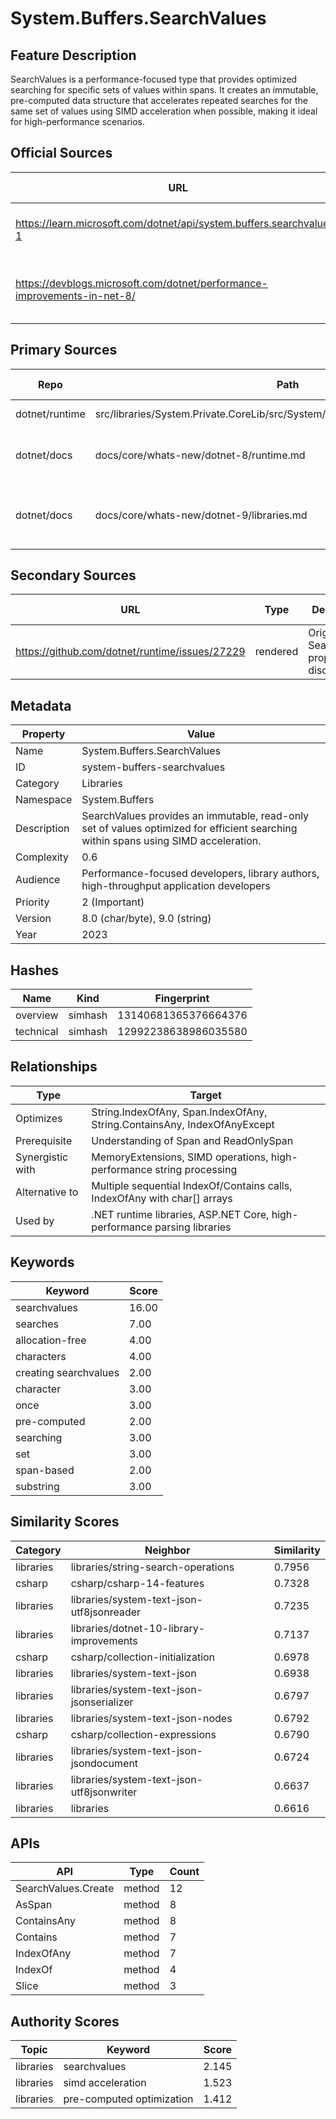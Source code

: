 # System.Buffers.SearchValues

## Feature Description

SearchValues<T> is a performance-focused type that provides optimized searching for specific sets of values within spans. It creates an immutable, pre-computed data structure that accelerates repeated searches for the same set of values using SIMD acceleration when possible, making it ideal for high-performance scenarios.

## Official Sources

| URL | Type | Description | Last Verified |
| --- | --- | --- | --- |
| https://learn.microsoft.com/dotnet/api/system.buffers.searchvalues-1 | rendered | Official API documentation for SearchValues<T> | - |
| https://devblogs.microsoft.com/dotnet/performance-improvements-in-net-8/ | rendered | Performance improvements in .NET 8 (includes SearchValues) | - |

## Primary Sources

| Repo | Path | Description | Last Verified |
| --- | --- | --- | --- |
| dotnet/runtime | src/libraries/System.Private.CoreLib/src/System/SearchValues/SearchValues.T.cs | SearchValues<T> implementation | - |
| dotnet/docs | docs/core/whats-new/dotnet-8/runtime.md | .NET 8 runtime features including SearchValues | - |
| dotnet/docs | docs/core/whats-new/dotnet-9/libraries.md | .NET 9 SearchValues enhancements (substring search) | - |

## Secondary Sources

| URL | Type | Description | Last Verified |
| --- | --- | --- | --- |
| https://github.com/dotnet/runtime/issues/27229 | rendered | Original SearchValues proposal discussion | - |

## Metadata

| Property | Value |
| --- | --- |
| Name | System.Buffers.SearchValues |
| ID | system-buffers-searchvalues |
| Category | Libraries |
| Namespace | System.Buffers |
| Description | SearchValues provides an immutable, read-only set of values optimized for efficient searching within spans using SIMD acceleration. |
| Complexity | 0.6 |
| Audience | Performance-focused developers, library authors, high-throughput application developers |
| Priority | 2 (Important) |
| Version | 8.0 (char/byte), 9.0 (string) |
| Year | 2023 |

## Hashes

| Name | Kind | Fingerprint |
|------|------|-------------|
| overview | simhash | 13140681365376664376 |
| technical | simhash | 12992238638986035580 |

## Relationships

| Type | Target |
| --- | --- |
| Optimizes | String.IndexOfAny, Span<T>.IndexOfAny, String.ContainsAny, IndexOfAnyExcept |
| Prerequisite | Understanding of Span<T> and ReadOnlySpan<T> |
| Synergistic with | MemoryExtensions, SIMD operations, high-performance string processing |
| Alternative to | Multiple sequential IndexOf/Contains calls, IndexOfAny with char[] arrays |
| Used by | .NET runtime libraries, ASP.NET Core, high-performance parsing libraries |

## Keywords

| Keyword | Score |
|---------|-------|
| searchvalues | 16.00 |
| searches | 7.00 |
| allocation-free | 4.00 |
| characters | 4.00 |
| creating searchvalues | 2.00 |
| character | 3.00 |
| once | 3.00 |
| pre-computed | 2.00 |
| searching | 3.00 |
| set | 3.00 |
| span-based | 2.00 |
| substring | 3.00 |

## Similarity Scores

| Category | Neighbor | Similarity |
|----------|----------|------------|
| libraries | libraries/string-search-operations | 0.7956 |
| csharp | csharp/csharp-14-features | 0.7328 |
| libraries | libraries/system-text-json-utf8jsonreader | 0.7235 |
| libraries | libraries/dotnet-10-library-improvements | 0.7137 |
| csharp | csharp/collection-initialization | 0.6978 |
| libraries | libraries/system-text-json | 0.6938 |
| libraries | libraries/system-text-json-jsonserializer | 0.6797 |
| libraries | libraries/system-text-json-nodes | 0.6792 |
| csharp | csharp/collection-expressions | 0.6790 |
| libraries | libraries/system-text-json-jsondocument | 0.6724 |
| libraries | libraries/system-text-json-utf8jsonwriter | 0.6637 |
| libraries | libraries | 0.6616 |

## APIs

| API | Type | Count |
|-----|------|-------|
| SearchValues.Create | method | 12 |
| AsSpan | method | 8 |
| ContainsAny | method | 8 |
| Contains | method | 7 |
| IndexOfAny | method | 7 |
| IndexOf | method | 4 |
| Slice | method | 3 |

## Authority Scores

| Topic | Keyword | Score |
|-------|---------|-------|
| libraries | searchvalues | 2.145 |
| libraries | simd acceleration | 1.523 |
| libraries | pre-computed optimization | 1.412 |
